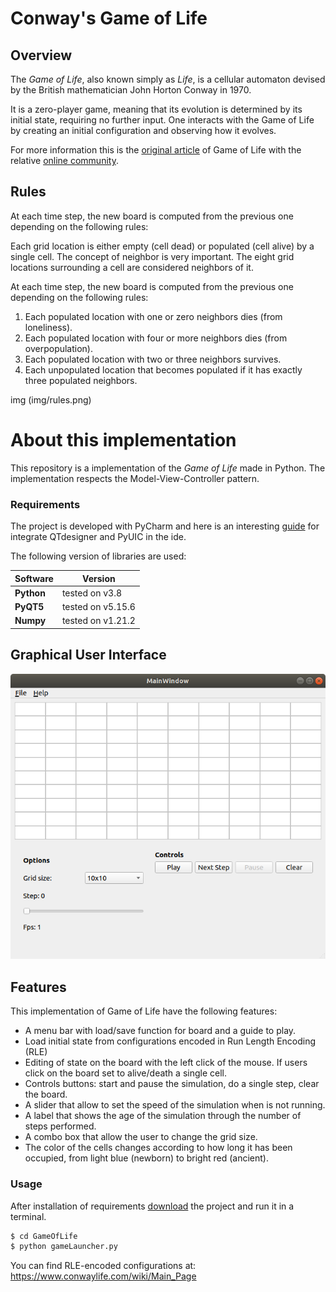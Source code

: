 # Conway's Game of Life

## Overview

The *Game of Life*, also known simply as *Life*, is a cellular automaton devised by the British mathematician John Horton Conway in 1970. 

It is a zero-player game, meaning that its evolution is determined by its initial state, requiring no further input. 
One interacts with the Game of Life by creating an initial configuration and observing how it evolves. 

For more information this is the [original article](http://ddi.cs.uni-potsdam.de/HyFISCH/Produzieren/lis_projekt/proj_gamelife/ConwayScientificAmerican.htm) of Game of Life with the relative [online community](https://www.conwaylife.com/). 

## Rules

 At each time step, the new board is computed from the previous one depending on the following rules:
 
Each grid location is either empty (cell dead) or populated (cell alive) by a single cell.
The concept of neighbor is very important. 
The eight grid locations surrounding a cell are considered neighbors of it.

At each time step, the new board is computed from the previous one depending on the following rules:

  1. Each populated location with one or zero neighbors dies (from loneliness).
  2. Each populated location with four or more neighbors dies (from overpopulation).
  3. Each populated location with two or three neighbors survives.
  4. Each unpopulated location that becomes populated if it has exactly three populated neighbors.

img (img/rules.png)

# About this implementation
This repository is a implementation of the *Game of Life* made in Python.
The implementation respects the Model-View-Controller pattern.

### Requirements
The project is developed with PyCharm and here is an interesting [guide](https://pythonpyqt.com/how-to-install-pyqt5-in-pycharm/) for integrate QTdesigner and PyUIC in the ide.

The following version of libraries are used:

| Software   | Version           |
| -----------|-------------------|
| **Python** | tested on v3.8    | 
| **PyQT5**  | tested on v5.15.6 |
| **Numpy**  | tested on v1.21.2 |

## Graphical User Interface
![Graphical User Interface of this implementation of Game of Life](img/simulazione-1.png "Graphical User Interface")

## Features
This implementation of Game of Life have the following features:
* A menu bar with load/save function for board and a guide to play.
* Load initial state from configurations encoded in Run Length Encoding (RLE)
* Editing of state on the board with the left click of the mouse. If users click on the board set to alive/death a single cell.
* Controls buttons: start and pause the simulation, do a single step, clear the board.
* A slider that allow to set the speed of the simulation when is not running.
* A label that shows the age of the simulation through the number of steps performed.
* A combo box that allow the user to change the grid size.
* The color of the cells changes according to how long it has been occupied, from light blue (newborn) to bright red (ancient).

### Usage
After installation of requirements [download](https://github.com/AntonioAcunzo/GameOfLife.git) the project and run it in a terminal.

```sh
$ cd GameOfLife
$ python gameLauncher.py
```

You can find RLE-encoded configurations at: https://www.conwaylife.com/wiki/Main_Page

